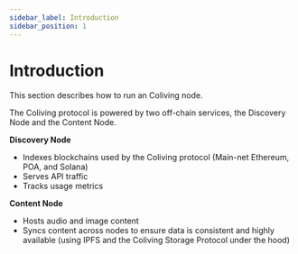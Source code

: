 ```yaml
---
sidebar_label: Introduction
sidebar_position: 1
---
```


# Introduction

This section describes how to run an Coliving node.

The Coliving protocol is powered by two off-chain services, the Discovery Node and the Content Node.

**Discovery Node**

* Indexes blockchains used by the Coliving protocol \(Main-net Ethereum, POA, and Solana\)
* Serves API traffic
* Tracks usage metrics

**Content Node**

* Hosts audio and image content
* Syncs content across nodes to ensure data is consistent and highly available \(using IPFS and the Coliving Storage Protocol under the hood\)
